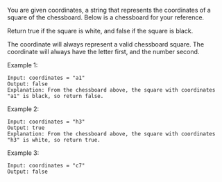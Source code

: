 You are given coordinates, a string that represents the coordinates of a square of the chessboard. Below is a chessboard for your reference.

Return true if the square is white, and false if the square is black.

The coordinate will always represent a valid chessboard square. The coordinate will always have the letter first, and the number second.

Example 1:

    Input: coordinates = "a1"
    Output: false
    Explanation: From the chessboard above, the square with coordinates "a1" is black, so return false.

Example 2:

    Input: coordinates = "h3"
    Output: true
    Explanation: From the chessboard above, the square with coordinates "h3" is white, so return true.

Example 3:

    Input: coordinates = "c7"
    Output: false
